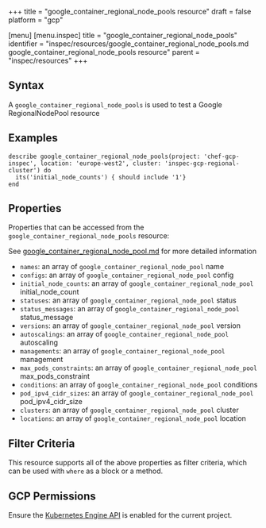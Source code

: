 +++
title = "google_container_regional_node_pools resource"
draft = false
platform = "gcp"

[menu]
  [menu.inspec]
    title = "google_container_regional_node_pools"
    identifier = "inspec/resources/google_container_regional_node_pools.md google_container_regional_node_pools resource"
    parent = "inspec/resources"
+++


## Syntax
A `google_container_regional_node_pools` is used to test a Google RegionalNodePool resource

## Examples
```
describe google_container_regional_node_pools(project: 'chef-gcp-inspec', location: 'europe-west2', cluster: 'inspec-gcp-regional-cluster') do
  its('initial_node_counts') { should include '1'}
end
```

## Properties
Properties that can be accessed from the `google_container_regional_node_pools` resource:

See [google_container_regional_node_pool.md](google_container_regional_node_pool.md) for more detailed information
  * `names`: an array of `google_container_regional_node_pool` name
  * `configs`: an array of `google_container_regional_node_pool` config
  * `initial_node_counts`: an array of `google_container_regional_node_pool` initial_node_count
  * `statuses`: an array of `google_container_regional_node_pool` status
  * `status_messages`: an array of `google_container_regional_node_pool` status_message
  * `versions`: an array of `google_container_regional_node_pool` version
  * `autoscalings`: an array of `google_container_regional_node_pool` autoscaling
  * `managements`: an array of `google_container_regional_node_pool` management
  * `max_pods_constraints`: an array of `google_container_regional_node_pool` max_pods_constraint
  * `conditions`: an array of `google_container_regional_node_pool` conditions
  * `pod_ipv4_cidr_sizes`: an array of `google_container_regional_node_pool` pod_ipv4_cidr_size
  * `clusters`: an array of `google_container_regional_node_pool` cluster
  * `locations`: an array of `google_container_regional_node_pool` location

## Filter Criteria
This resource supports all of the above properties as filter criteria, which can be used
with `where` as a block or a method.

## GCP Permissions

Ensure the [Kubernetes Engine API](https://console.cloud.google.com/apis/library/container.googleapis.com/) is enabled for the current project.
